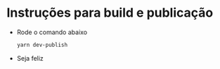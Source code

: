 # Instruções para build e publicação

- Rode o comando abaixo
  
  ```bash
  yarn dev-publish
  ```

- Seja feliz